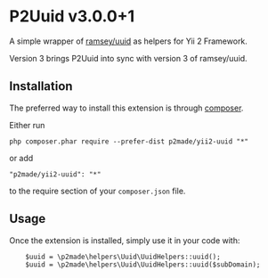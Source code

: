 P2Uuid v3.0.0+1
===============

A simple wrapper of [ramsey/uuid](https://github.com/ramsey/uuid) as helpers for Yii 2 Framework.

Version 3 brings P2Uuid into sync with version 3 of ramsey/uuid.

Installation
------------

The preferred way to install this extension is through [composer](http://getcomposer.org/download/).

Either run

```
php composer.phar require --prefer-dist p2made/yii2-uuid "*"
```

or add

```
"p2made/yii2-uuid": "*"
```

to the require section of your `composer.json` file.


Usage
-----

Once the extension is installed, simply use it in your code with:

```
	$uuid = \p2made\helpers\Uuid\UuidHelpers::uuid();
	$uuid = \p2made\helpers\Uuid\UuidHelpers::uuid($subDomain);
```

